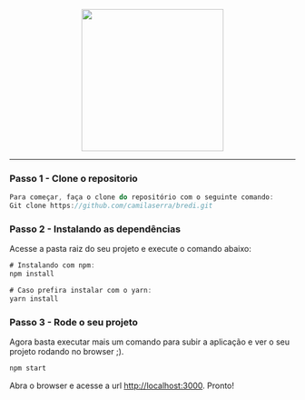 
<p align="center">
  <a href="https://www.bredi.com.br">
    <img width="250" src="https://raw.githubusercontent.com/camilaserra/estagio-frontend/master/public/img/logo.png">
  </a>
</p>

---

### Passo 1 - Clone o repositorio

```cs
Para começar, faça o clone do repositório com o seguinte comando:
Git clone https://github.com/camilaserra/bredi.git
```

### Passo 2 - Instalando as dependências 

Acesse a pasta raiz do seu projeto e execute o comando abaixo:

```cs
# Instalando com npm:
npm install
```
```cs
# Caso prefira instalar com o yarn:
yarn install
```  
    
### Passo 3 - Rode o seu projeto

Agora basta executar mais um comando para subir a aplicação e ver o seu projeto rodando no browser ;).

```cs
npm start
```

Abra o browser e acesse a url [http://localhost:3000](http://localhost:3000/). Pronto!
